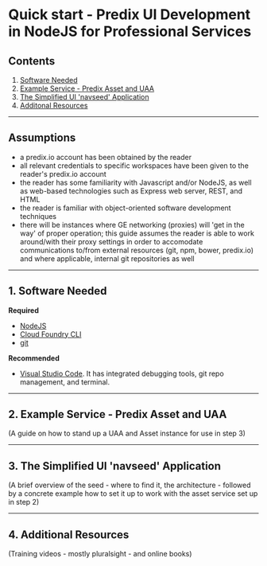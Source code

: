 # Quick start - Predix UI Development in NodeJS for Professional Services

## Contents

1. [Software Needed](#software-needed)
2. [Example Service - Predix Asset and UAA](#example-services)
3. [The Simplified UI 'navseed' Application](#navseed)
4. [Additonal Resources](additional-resources)

***


## Assumptions

  * a predix.io account has been obtained by the reader
  * all relevant credentials to specific workspaces have been given to the reader's predix.io account
  * the reader has some familiarity with Javascript and/or NodeJS, as well as web-based technologies such as Express web server, REST, and HTML
  * the reader is familiar with object-oriented software development techniques
  * there will be instances where GE networking (proxies) will 'get in the way' of proper operation; this guide assumes the reader is able to work around/with their proxy settings in order to accomodate communications to/from external resources (git, npm, bower, predix.io) and where applicable, internal git repositories as well

***


<a name="software-needed"></a>
## 1. Software Needed

__Required__

  * [NodeJS](https://nodejs.org/)
  * [Cloud Foundry CLI](https://github.com/cloudfoundry/cli)
  * [git](https://git-scm.com/downloads)

__Recommended__

  * [Visual Studio Code](https://code.visualstudio.com/). It has integrated debugging tools, git repo management, and terminal.

***


<a name="example-services"></a>
## 2. Example Service - Predix Asset and UAA

(A guide on how to stand up a UAA and Asset instance for use in step 3)

***


<a name="navseed"></a>
## 3. The Simplified UI 'navseed' Application

(A brief overview of the seed - where to find it, the architecture - followed by a concrete example how to set it up to work with the asset service set up in step 2)

***


<a name="additional-resources"></a>
## 4. Additional Resources

(Training videos - mostly pluralsight - and online books)


